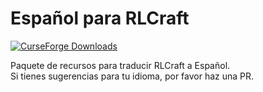 # Español para RLCraft
[![CurseForge Downloads](https://img.shields.io/curseforge/dt/948959?style=for-the-badge&logo=curseforge&logoColor=f16436&label=curseforge&labelColor=2d2d2d)](https://www.curseforge.com/minecraft/mc-mods/localizator)

Paquete de recursos para traducir RLCraft a Español.  
Si tienes sugerencias para tu idioma, por favor haz una PR.

